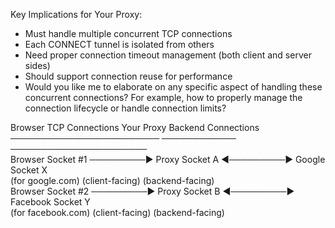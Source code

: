 Key Implications for Your Proxy:


- Must handle multiple concurrent TCP connections
- Each CONNECT tunnel is isolated from others
- Need proper connection timeout management (both client and server sides)
- Should support connection reuse for performance
- Would you like me to elaborate on any specific aspect of handling these concurrent connections? For example, how to properly manage the connection lifecycle or handle connection limits?




Browser TCP Connections       Your Proxy                   Backend Connections<br>
────────────────────────     ────────────               ──────────────────────<br>
Browser Socket #1  ─────────► Proxy Socket A ◄─────────► Google Socket X<br>
(for google.com)              (client-facing)            (backend-facing)<br>
Browser Socket #2  ─────────► Proxy Socket B ◄─────────► Facebook Socket Y<br>
(for facebook.com)            (client-facing)            (backend-facing)<br>